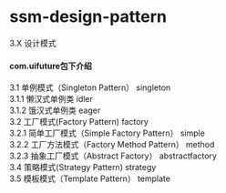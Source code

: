 # ssm-design-pattern
3.X  设计模式
#### com.uifuture包下介绍
3.1  单例模式（Singleton Pattern）  singleton  
    3.1.1  懒汉式单例类  idler  
    3.1.2  饿汉式单例类  eager  
3.2  工厂模式(Factory Pattern)  factory  
    3.2.1  简单工厂模式（Simple Factory Pattern）  simple  
    3.2.2  工厂方法模式（Factory Method Pattern）  method  
    3.2.3  抽象工厂模式（Abstract Factory）  abstractfactory   
3.4  策略模式(Strategy Pattern)  strategy    
3.5  模板模式（Template Pattern）  template    

